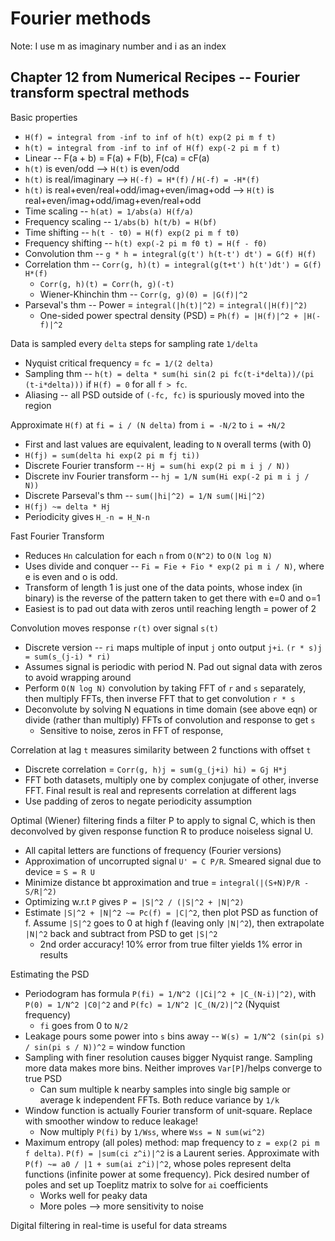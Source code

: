 # Fourier methods

Note: I use m as imaginary number and i as an index

## Chapter 12 from Numerical Recipes -- Fourier transform spectral methods

Basic properties
  * `H(f) = integral from -inf to inf of h(t) exp(2 pi m f t)`
  * `h(t) = integral from -inf to inf of H(f) exp(-2 pi m f t)`
  * Linear -- F(a + b) = F(a) + F(b), F(ca) = cF(a)
  * `h(t)` is even/odd --> `H(t)` is even/odd
  * `h(t)` is real/imaginary --> `H(-f) = H*(f)` / `H(-f) = -H*(f)`
  * `h(t)` is real+even/real+odd/imag+even/imag+odd --> `H(t)` is
    real+even/imag+odd/imag+even/real+odd
  * Time scaling -- `h(at) = 1/abs(a) H(f/a)`
  * Frequency scaling -- `1/abs(b) h(t/b) = H(bf)`
  * Time shifting -- `h(t - t0) = H(f) exp(2 pi m f t0)`
  * Frequency shifting -- `h(t) exp(-2 pi m f0 t) = H(f - f0)`
  * Convolution thm -- `g * h = integral(g(t') h(t-t') dt') = G(f) H(f)`
  * Correlation thm -- `Corr(g, h)(t) = integral(g(t+t') h(t')dt') = G(f) H*(f)`
    * `Corr(g, h)(t) = Corr(h, g)(-t)`
    * Wiener-Khinchin thm -- `Corr(g, g)(0) = |G(f)|^2`
  * Parseval's thm -- Power = `integral(|h(t)|^2)` = `integral(|H(f)|^2)`
    * One-sided power spectral density (PSD) = `Ph(f) = |H(f)|^2 + |H(-f)|^2`

Data is sampled every `delta` steps for sampling rate `1/delta`
  * Nyquist critical frequency = `fc = 1/(2 delta)`
  * Sampling thm -- `h(t) = delta * sum(hi sin(2 pi fc(t-i*delta))/(pi
    (t-i*delta)))` if `H(f) = 0` for all `f > fc`.
  * Aliasing -- all PSD outside of `(-fc, fc)` is spuriously
    moved into the region

Approximate `H(f)` at `fi = i / (N delta)` from `i = -N/2` to `i = +N/2`
  * First and last values are equivalent, leading to `N` overall terms (with 0)
  * `H(fj) = sum(delta hi exp(2 pi m fj ti))`
  * Discrete Fourier transform -- `Hj = sum(hi exp(2 pi m i j / N))`
  * Discrete inv Fourier transform -- `hj = 1/N sum(Hi exp(-2 pi m i j / N))`
  * Discrete Parseval's thm -- `sum(|hi|^2) = 1/N sum(|Hi|^2)`
  * `H(fj) ~= delta * Hj`
  * Periodicity gives `H_-n = H_N-n`

Fast Fourier Transform
  * Reduces `Hn` calculation for each `n` from `O(N^2)` to `O(N log N)`
  * Uses divide and conquer -- `Fi = Fie + Fio * exp(2 pi m i / N)`, where e is
    even and o is odd.
  * Transform of length 1 is just one of the data points, whose index (in
    binary) is the reverse of the pattern taken to get there with e=0 and o=1
  * Easiest is to pad out data with zeros until reaching length = power of 2

Convolution moves response `r(t)` over signal `s(t)`
  * Discrete version -- `ri` maps multiple of input `j` onto output `j+i`. `(r *
    s)j = sum(s_(j-i) * ri)`
  * Assumes signal is periodic with period N. Pad out signal data with zeros to
    avoid wrapping around
  * Perform `O(N log N)` convolution by taking FFT of `r` and `s` separately,
    then multiply FFTs, then inverse FFT that to get convolution `r * s`
  * Deconvolute by solving N equations in time domain (see above eqn) or divide
    (rather than multiply) FFTs of convolution and response to get `s`
    * Sensitive to noise, zeros in FFT of response, 

Correlation at lag `t` measures similarity between 2 functions with offset `t`
  * Discrete correlation = `Corr(g, h)j = sum(g_(j+i) hi) = Gj H*j`
  * FFT both datasets, multiply one by complex conjugate of other, inverse FFT.
    Final result is real and represents correlation at different lags
  * Use padding of zeros to negate periodicity assumption

Optimal (Wiener) filtering finds a filter P to apply to signal C, which is then
deconvolved by given response function R to produce noiseless signal U.
  * All capital letters are functions of frequency (Fourier versions)
  * Approximation of uncorrupted signal `U' = C P/R`. Smeared signal due to
    device = `S = R U`
  * Minimize distance bt approximation and true = `integral(|(S+N)P/R - S/R|^2)`
  * Optimizing w.r.t `P` gives `P = |S|^2 / (|S|^2 + |N|^2)`
  * Estimate `|S|^2 + |N|^2 ~= Pc(f) = |C|^2`, then plot PSD as function of f.
    Assume `|S|^2` goes to 0 at high f (leaving only `|N|^2`), then extrapolate
    `|N|^2` back and subtract from PSD to get `|S|^2`
    * 2nd order accuracy! 10% error from true filter yields 1% error in results

Estimating the PSD
  * Periodogram has formula `P(fi) = 1/N^2 (|Ci|^2 + |C_(N-i)|^2)`, with `P(0) =
    1/N^2 |C0|^2` and `P(fc) = 1/N^2 |C_(N/2)|^2` (Nyquist frequency)
    * `fi` goes from 0 to `N/2`
  * Leakage pours some power into `s` bins away -- `W(s) = 1/N^2 (sin(pi s) /
    sin(pi s / N))^2` = window function
  * Sampling with finer resolution causes bigger Nyquist range. Sampling more
    data makes more bins. Neither improves `Var[P]`/helps converge to true PSD
    * Can sum multiple k nearby samples into single big sample or average k
      independent FFTs. Both reduce variance by `1/k`
  * Window function is actually Fourier transform of unit-square. Replace with
    smoother window to reduce leakage!
    * Now multiply `P(fi)` by `1/Wss`, where `Wss = N sum(wi^2)`
  * Maximum entropy (all poles) method: map frequency to `z = exp(2 pi m f delta)`. 
  `P(f) = |sum(ci z^i)|^2` is a Laurent series. Approximate with `P(f) ~= a0 /
  |1 + sum(ai z^i)|^2`, whose poles represent delta functions (infinite power at
  some frequency). Pick desired number of poles and set up Toeplitz matrix to
  solve for `ai` coefficients
    * Works well for peaky data
    * More poles --> more sensitivity to noise

Digital filtering in real-time is useful for data streams
